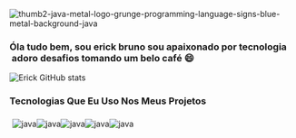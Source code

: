 ![thumb2-java-metal-logo-grunge-programming-language-signs-blue-metal-background-java](https://github.com/Erick-SouDev/Erick-SouDev/assets/139890795/7d28f9aa-c073-48be-9de9-a7d4ac3ff7cc)



### Óla tudo bem, sou erick bruno sou apaixonado por tecnologia  adoro desafios tomando um belo café 😄 
![Erick  GitHub stats](https://github-readme-stats.vercel.app/api?username=Erick-SouDev&show_icons=true&theme=dracula)

### Tecnologias Que Eu Uso Nos Meus Projetos

<div style="display: flex; padding: 5px"><br/>
 <img align="center" alt="java" src="https://img.shields.io/badge/Java-ED8B00?style=for-the-badge&logo=openjdk&logoColor=white">

  <img align="center"  alt="java" src="https://img.shields.io/badge/Angular-DD0031?style=for-the-badge&logo=angular&logoColor=white">

   <img align="center"  alt="java" src="https://img.shields.io/badge/Bootstrap-563D7C?style=for-the-badge&logo=bootstrap&logoColor=white">

   <img align="center"  alt="java" src="https://img.shields.io/badge/jQuery-0769AD?style=for-the-badge&logo=jquery&logoColor=white">


   <img align="center"  alt="java" src="https://img.shields.io/badge/PostgreSQL-316192?style=for-the-badge&logo=postgresql&logoColor=white">

      
</div>

